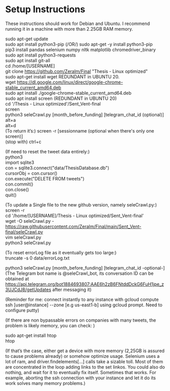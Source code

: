 # Setup Instructions

These instructions should work for Debian and Ubuntu. I recommend running it in a machine with more than 2.25GB RAM memory.

sudo apt-get update  
sudo apt install python3-pip (/OR/) sudo apt-get -y install python3-pip  
pip3 install pandas selenium numpy nltk matplotlib chromedriver_binary  
sudo apt install python3-requests  
sudo apt install git-all  
cd /home/[USERNAME]  
git clone https://github.com/Zeralm/Final "Thesis - Linux optimized"  
sudo apt-get install wget REDUNDANT in UBUNTU 20.  
wget https://dl.google.com/linux/direct/google-chrome-stable_current_amd64.deb  
sudo apt install ./google-chrome-stable_current_amd64.deb  
sudo apt install screen     (REDUNDANT in UBUNTU 20)  
cd '/Thesis - Linux optimized'/Sent_Vent-final  
screen  
python3 seleCrawl.py [month_before_funding] [telegram_chat_id (optional)]  
alt+a   
alt+d  
(To return it’s:) screen -r [sessionname (optional when there's only one screen)]  
(stop with) ctrl+c  


(If need to reset the tweet data entirely:)  
python3  
import sqlite3  
con = sqlite3.connect("data/ThesisDatabase.db")  
cursorObj = con.cursor()  
con.execute("DELETE FROM tweets")  
con.commit()  
con.close()  
quit()  


(To update a Single file to the new github version, namely seleCrawl.py:)  
screen -r  
cd '/home/[USERNAME]/Thesis - Linux optimized/Sent_Vent-final'  
wget -O seleCrawl.py - https://raw.githubusercontent.com/Zeralm/Final/main/Sent_Vent-final/seleCrawl.py  
vim seleCrawl.py  
python3 seleCrawl.py  



(To reset errorLog file as it eventually gets too large:)  
truncate -s 0 data/errorLog.txt  

 

python3 seleCrawl.py [month_before_funding] [telegram_chat_id -optional-]  
(The Telegram bot name is @seleCrawl_bot, its conversation ID can be obtained at https://api.telegram.org/bot1884693807:AAE6h2zB6FNtddDckG6FuH1jpe_z3UJCdJ8/getUpdates after messaging it)

(Reminder for me: connect instantly to any instance with gcloud compute ssh [user@instance] --zone [e.g us-east1-b] using gcloud prompt. Need to configure putty)  



(If there are non bypassable errors on companies with many tweets, the problem is likely memory, you can check: ) 

sudo apt-get install htop  
htop  




(If that’s the case, either get a device with more memory (2,25GB is assured to cause problems already) or somehow optimize usage. Selenium uses a lot of ram, and driver.findelements[...] calls take a sizable toll. Most of them are concentrated in the loop adding links to the set linkos. 
You could also do nothing, and wait for it to eventually fix itself. Sometimes that works.
For example, aborting the ssh connection with your instance and let it do its work solves many memory problems.)

